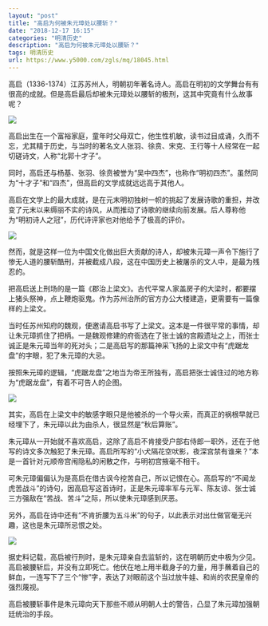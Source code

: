 ```yaml
---
layout: "post"
title: "高启为何被朱元璋处以腰斩？"
date: "2018-12-17 16:15"
categories: "明清历史"
description: "高启为何被朱元璋处以腰斩？"
tags: 明清历史
url: https://www.y5000.com/zgls/mq/18045.html
---
```






高启（1336-1374）江苏苏州人，明朝初年著名诗人。高启在明初的文学舞台有有很高的成就。但是高启最后却被朱元璋处以腰斩的极刑，这其中究竟有什么故事呢？

![](https://img.y5000.com/uploads/allimg/170328/8-1F32Q31QO21.jpg)

高启出生在一个富裕家庭，童年时父母双亡，他生性机敏，读书过目成诵，久而不忘，尤其精于历史，与当时的著名文人张羽、徐贲、宋克、王行等十人经常在一起切磋诗文，人称“北郭十才子”。

同时，高启还与杨基、张羽、徐贲被誉为“吴中四杰”，也称作“明初四杰”。虽然同为“十才子”和“四杰”，但高启的文学成就远远高于其他人。

高启在文学上的最大成就，是在元末明初独树一帜的挑起了发展诗歌的重担，并改变了元末以来缛丽不实的诗风，从而推动了诗歌的继续向前发展。后人尊称他为“明初诗人之冠”，历代诗评家也对他给予了极高的评价。

![](https://img.y5000.com/uploads/allimg/170328/8-1F32Q31PNF.jpg)

然而，就是这样一位为中国文化做出巨大贡献的诗人，却被朱元璋一声令下施行了惨无人道的腰斩酷刑，并被截成八段，这在中国历史上被屠杀的文人中，是最为残忍的。

把高启送上刑场的是一篇《郡治上梁文》。古代平常人家盖房子的大梁时，都要摆上猪头祭神，点上鞭炮驱鬼。作为苏州治所的官方办公大楼建造，更需要有一篇像样的上梁文。

当时任苏州知府的魏观，便邀请高启书写了上梁文。这本是一件很平常的事情，却让朱元璋抓住了把柄。一是魏观修建的府衙选在了张士诚的宫殿遗址之上，而张士诚正是朱元璋当年的死对头；二是高启写的那篇神采飞扬的上梁文中有“虎踞龙盘”的字眼，犯了朱元璋的大忌。

按照朱元璋的逻辑，“虎踞龙盘”之地当为帝王所独有，高启把张士诚住过的地方称为“虎踞龙盘”，有着不可告人的企图。

![](https://img.y5000.com/uploads/allimg/170328/8-1F32Q31KS44.jpg)

其实，高启在上梁文中的敏感字眼只是他被杀的一个导火索，而真正的祸根早就已经埋下了，朱元璋以此为由杀人，很显然是“秋后算账”。

朱元璋从一开始就不喜欢高启，这除了高启不肯接受户部右侍郎一职外，还在于他写的诗文多次触犯了朱元璋。高启所写的“小犬隔花空吠影，夜深宫禁有谁来？”本是一首针对元顺帝宫闱隐私的闲散之作，与明初宫掖毫不相干。

可朱元璋偏偏认为是高启在借古讽今挖苦自己，所以记恨在心。高启写的“不闻龙虎苦战斗”的诗句，因高启写这首诗时，正是朱元璋率军与元军、陈友谅、张士诚三方强敌在“苦战、苦斗”之际，所以使朱元璋感到厌恶。

另外，高启在诗中还有“不肯折腰为五斗米”的句子，以此表示对出仕做官毫无兴趣，这也是朱元璋所忌恨之处。

![](https://img.y5000.com/uploads/allimg/170328/8-1F32Q31K03a.jpg)

据史料记载，高启被行刑时，是朱元璋亲自去监斩的，这在明朝历史中极为少见。高启被腰斩后，并没有立即死亡。他伏在地上用半截身子的力量，用手蘸着自己的鲜血，一连写下了三个“惨”字，表达了对眼前这个当过放牛娃、和尚的农民皇帝的强烈蔑视。

高启被腰斩事件是朱元璋向天下那些不顺从明朝人士的警告，凸显了朱元璋加强朝廷统治的手段。
